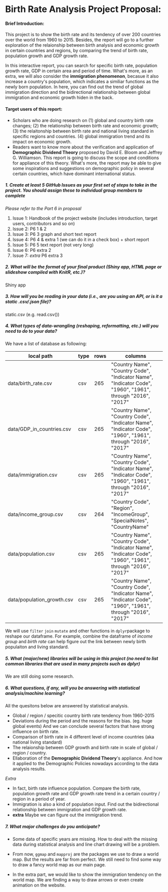 # Birth Rate Analysis Project Proposal:

#### Brief Introduction:
This project is to show the birth rate and its tendency of over 200 countries over the world from 1960 to 2015. Besides, the report will go to a further exploration of the relaionship between birth analysis and economic growth in certain countries and regions, by comparing the trend of birth rate, population growth and GDP growth rate.

In this interactive report, you can search for specific birth rate, population growth rate, GDP in certain area and period of time. What's more, as an extra, we will also consider the **immigration phenomenon**, becasue it also increase a country's  population, which indicates a similiar functions as the newly born population. In here, you can find out the trend of global immigration direction and the bidirectional relationship between global immigration and economic growth hiden in the back.

#### Target users of this report:
- Scholars who are doing research on (1) global and country birth rate changes; (2) the relationship between birth rate and economic growth; (3) the relaitonship between birth rate and national living standard in specific regions and countries. (4) global immigration trend and its impact on economic growth.
- Readers want to know more about the verification and application of **Demographic Dividend Theory** proposed by David E. Bloom and Jeffrey G. Williamson. This report is going to discuss the scope and conditions for appliance of this theory. What's more, the report may be able to give some inspirations and suggestions on demographic policy in several certain countries, which have dominant international status.


##### 1. Create **at least 5** GitHub Issues as your first set of steps to take in the project.  You should assign these to individual group members to complete
*Please refer to the Part 6 in proposal*
1. Issue 1: Handbook of the project website (includes introduction, target users, contributors and so on)
2. Issue 2: P6 1 & 2
3. Issue 3: P6 3 graph and short text report
4. Issue 4: P6 4 & extra 1 (we can do it in a check box) + short report
5. Issue 5: P6 5 text report (not very long)
6. Issue 6: P6 extra 2
7. Issue 7: *extra* P6 extra 3

##### 2. What will be the format of your final product (Shiny app, HTML page or slideshow compiled with KnitR, etc.)?
Shiny app

##### 3. How will you be reading in your data (i.e., are you using an API, or is it a static .csv/.json file)?
static.csv (e.g. read.csv())

##### 4. What types of data-wrangling (reshaping, reformatting, etc.) will you need to do to your data?
We have a list of database as following:

| local path | type | rows | columns |
| ---------- | ---- | ---- | ------- |
| data/birth_rate.csv | csv | 265 | "Country Name", "Country Code", "Indicator Name", "Indicator Code", "1960", "1961", through "2016", "2017" |
| data/GDP_in_countries.csv | csv | 265 | "Country Name", "Country Code", "Indicator Name", "Indicator Code", "1960", "1961", through "2016", "2017" |
| data/immigration.csv | csv | 265 | "Country Name", "Country Code", "Indicator Name", "Indicator Code", "1960", "1961", through "2016", "2017" |
| data/income_group.csv | csv | 264 | "Country Code", "Region", "IncomeGroup", "SpecialNotes", "CountryName" |
| data/population.csv | csv | 265 | "Country Name", "Country Code", "Indicator Name", "Indicator Code", "1960", "1961", through "2016", "2017" |
| data/population_growth.csv | csv | 265 | "Country Name", "Country Code", "Indicator Name", "Indicator Code", "1960", "1961", through "2016", "2017"|

We will use ```filter``` ```join``` ```mutate``` and other functions in ```dplyr```package to reshape our dataframe. For example, combine the dataframe of *income group* and *birth rate* can help figure out the link between newly birth populaiton and living standard.

##### 5. What (major/new) libraries will be using in this project (no need to list common libraries that are used in many projects such as dplyr)
We are still doing some research.

##### 6. What questions, if any, will you be answering with statistical analysis/machine learning?

All the quesitons below are answered by statistical analysis.
- Global / region / specitic country birth rate tendency from 1960-2015
- Deviations during the period and the reasons for the bias. (eg. huge global events) And we can conclude several factors that have strong influence on birth rate.
- Comparison of birth rate in 4 different level of income countries (aka national living standard)
- The relaionship between GDP growth and birth rate in scale of global / region / country.
- Ellaboration of the **Demographic Dividend Theory**'s appliance. And how it applied to the Demographic Policies nowadays according to the data analysis results.

*Extra*
- In fact, birth rate influence population. Compare the birth rate, population growth rate and GDP growth rate trend in a certain country / region in a period of year.
- Immigration is also a kind of population input. Find out the bidirectional relationship between immigration and GDP growth rate.
- **extra** Maybe we can figure out the immigration trend.


##### 7. What major challenges do you anticipate?
- Some data of specific years are missing. How to deal with the missing data during statistical analysis and line chart drawing will be a problem.

- From now, ```ggmap``` and ```mapproj``` are the packages we use to draw a world map. But the results are far from perfect. We still need to find some way to draw a fancy world map as our main page.

- In the  extra part, we would like to show the immigration tendency on the world map. We are finding a way to draw arrows or even create animation on the website.
